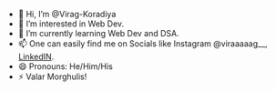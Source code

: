 - 👋 Hi, I’m @Virag-Koradiya
- 👀 I’m interested in Web Dev.
- 🌱 I’m currently learning Web Dev and DSA.
- 📫 One can easily find me on Socials like Instagram @viraaaaag__, [LinkedIN](https://www.linkedin.com/in/virag-koradiya?utm_source=share&utm_campaign=share_via&utm_content=profile&utm_medium=android_app).
- 😄 Pronouns: He/Him/His
- ⚡ Valar Morghulis!
